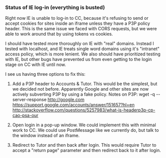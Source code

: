 ### Status of IE log-in (everything is busted)

Right now IE is unable to log-in to CC, because it's refusing to send or accept cookies for sites inside an iframe unless they have a P3P policy header.  This is the same issue we faced with CORS requests, but we were able to work around that by using tokens vs cookies.

I should have tested more thoroughly on IE with "real" domains.  Instead I tested with localhost, and IE treats single word domains using it's "intranet" access policy, which is more lenient.  We also should have prioritized testing with IE, but other bugs have prevented us from even getting to the login stage on CC with IE until now.

I see us having three options to fix this:

1) Add a P3P header to Accounts & Tutor.  This would be the simplest, but we decided not before.  Apparently Google and other sites are now actively subverting P3P by using a fake policy.
   Notes on P3P:
      wget -q --server-response http://google.com
      https://support.google.com/accounts/answer/151657?hl=en
      http://stackoverflow.com/questions/5257983/what-is-headerp3p-cp-cao-psa-our

2) Open login in a pop-up window.  We could implement this with minimal work to CC.  We could use PostMessage like we currently do, but talk to the window instead of an iframe.

3) Redirect to Tutor and then back after login.  This would require Tutor to accept a "return page" parameter and then redirect back to it after login.

